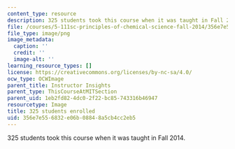 ```yaml
---
content_type: resource
description: 325 students took this course when it was taught in Fall 2014.
file: /courses/5-111sc-principles-of-chemical-science-fall-2014/356e7e556832e06b08848a5cb4cc2eb5_325.png
file_type: image/png
image_metadata:
  caption: ''
  credit: ''
  image-alt: ''
learning_resource_types: []
license: https://creativecommons.org/licenses/by-nc-sa/4.0/
ocw_type: OCWImage
parent_title: Instructor Insights
parent_type: ThisCourseAtMITSection
parent_uid: 1eb2fd82-4dc0-2f22-bc85-743316b46947
resourcetype: Image
title: 325 students enrolled
uid: 356e7e55-6832-e06b-0884-8a5cb4cc2eb5
---
```

325 students took this course when it was taught in Fall 2014.